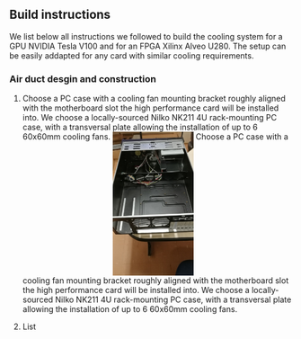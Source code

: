 ## Build instructions

We list below all instructions we followed to build the cooling system for 
a GPU NVIDIA Tesla V100 and for an FPGA Xilinx Alveo U280. The setup can be easily addapted for any card with similar cooling requirements. 

### Air duct desgin and construction 


1. Choose a PC case with a cooling fan mounting bracket roughly aligned with the motherboard slot
the high performance card will be installed into. We choose a locally-sourced Nilko NK211 4U
rack-mounting PC case, with a transversal plate allowing the installation of up to 6 60x60mm
cooling fans.  <img align="top" src="../img/niklo.jpg" alt="drawing" width="30%"/> Choose a PC case with a cooling fan mounting bracket roughly aligned with the motherboard slot
the high performance card will be installed into. We choose a locally-sourced Nilko NK211 4U
rack-mounting PC case, with a transversal plate allowing the installation of up to 6 60x60mm
cooling fans. 

2. List





